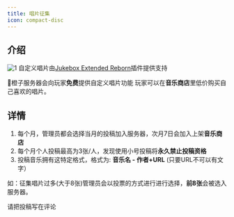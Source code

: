 ```yaml
---
title: 唱片征集
icon: compact-disc
---
```


## 介绍
![1](https://www.spigotmc.org/data/resource_icons/103/103219.jpg?1657361857)
自定义唱片由[Jukebox Extended Reborn](https://www.spigotmc.org/resources/jukebox-extended-reborn-add-custom-music-discs.103219/)插件提供支持


🍊橙子服务器会向玩家**免费**提供自定义唱片功能
玩家可以在**音乐商店**里低价购买自己喜欢的唱片。







## 详情

 1. 每个月，管理员都会选择当月的投稿加入服务器，次月7日会加入上架**音乐商店**
 2. 每个月个人投稿最高为3张/人，发现使用小号投稿将**永久禁止投稿资格**
 3. 投稿音乐拥有这特定格式，格式为: 
**音乐名 - 作者+URL** (只要URL不可以有文字）

 如：征集唱片过多(大于8张)管理员会以投票的方式进行进行选择，**前8张**会被选入服务器。

请把投稿写在评论
 
 
